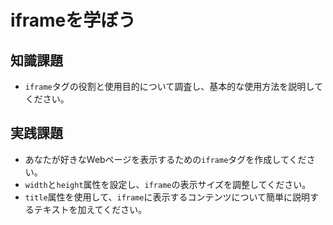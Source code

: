 # iframeを学ぼう

## 知識課題

- `iframe`タグの役割と使用目的について調査し、基本的な使用方法を説明してください。

## 実践課題

- あなたが好きなWebページを表示するための`iframe`タグを作成してください。
- `width`と`height`属性を設定し、`iframe`の表示サイズを調整してください。
- `title`属性を使用して、`iframe`に表示するコンテンツについて簡単に説明するテキストを加えてください。
